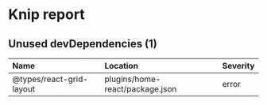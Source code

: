 # Knip report

## Unused devDependencies (1)

| Name                     | Location     | Severity |
| :----------------------- | :----------- | :------- |
| @types/react-grid-layout | plugins/home-react/package.json | error    |

